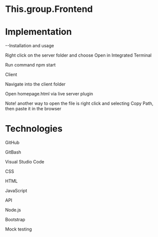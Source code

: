 # This.group.Frontend

# Implementation

 --Installation and usage
 
 
   Right click on the server folder and choose Open in Integrated Terminal
   
   
   Run command npm start
   
   
   Client
   
   
   Navigate into the client folder
   
   
   Open homepage.html via live server plugin
   
   
   Note! another way to open the file is right click and selecting Copy Path, then paste it in the browser
   
# Technologies

   GitHub
   
   
   GitBash 
   
   
   Visual Studio Code
   
   
   CSS
   
   
   HTML
   
   
   JavaScript
   
   
   API
   
   
   Node.js
   
   
   Bootstrap
   
   
   Mock testing


